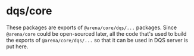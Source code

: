 # dqs/core

These packages are exports of `@arena/core/dqs/...` packages. Since `@arena/core` could be open-sourced later, all the code that's used to build the exports of `@arena/core/dqs/...` so that it can be used in DQS server is put here.
